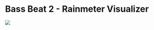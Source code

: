 # Bass Beat 2 - Rainmeter Visualizer
<img src="https://images-wixmp-ed30a86b8c4ca887773594c2.wixmp.com/i/927746af-d8f4-4053-8745-2916d8ed7bd8/ddwbjkb-9386cf1f-aaad-4fe9-b3d8-425011159a83.png/v1/fill/w_894,h_894,q_70,strp/bass_beat_2___music_visualizer_by_azizstark_ddwbjkb-pre.jpg" />
